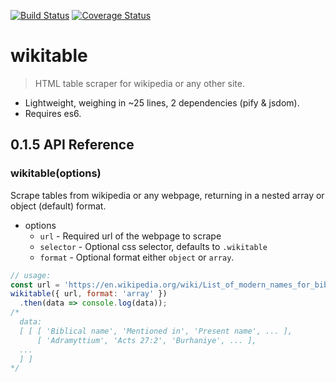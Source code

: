 [![Build Status](https://travis-ci.org/bencooling/wikitable.svg?branch=master)](https://travis-ci.org/bencooling/wikitable)
[![Coverage Status](https://coveralls.io/repos/github/bencooling/wikitable/badge.svg?branch=master)](https://coveralls.io/github/bencooling/wikitable?branch=master)

# wikitable

> HTML table scraper for wikipedia or any other site.  

- Lightweight, weighing in ~25 lines, 2 dependencies (pify & jsdom).  
- Requires es6.  


## 0.1.5 API Reference

### wikitable(options)

Scrape tables from wikipedia or any webpage, returning in a nested array or object (default) format.  

- options
  - `url` - Required url of the webpage to scrape
  - `selector` - Optional css selector, defaults to `.wikitable`
  - `format` - Optional format either `object` or `array`.

```javascript
// usage:
const url = 'https://en.wikipedia.org/wiki/List_of_modern_names_for_biblical_place_names';
wikitable({ url, format: 'array' })
  .then(data => console.log(data));
/*
  data:
  [ [ [ 'Biblical name', 'Mentioned in', 'Present name', ... ],
      [ 'Adramyttium', 'Acts 27:2', 'Burhaniye', ... ],
  ...
  ] ]
*/
```
